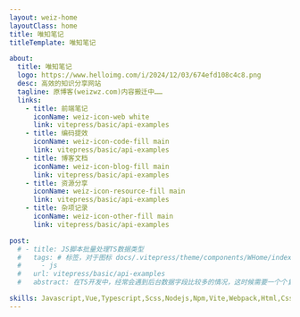 ```yaml
---
layout: weiz-home
layoutClass: home
title: 唯知笔记
titleTemplate: 唯知笔记

about:
  title: 唯知笔记
  logo: https://www.helloimg.com/i/2024/12/03/674efd108c4c8.png
  desc: 高效的知识分享网站
  tagline: 原博客(weizwz.com)内容搬迁中……
  links:
    - title: 前端笔记
      iconName: weiz-icon-web white
      link: vitepress/basic/api-examples
    - title: 编码提效
      iconName: weiz-icon-code-fill main
      link: vitepress/basic/api-examples
    - title: 博客文档
      iconName: weiz-icon-blog-fill main
      link: vitepress/basic/api-examples
    - title: 资源分享
      iconName: weiz-icon-resource-fill main
      link: vitepress/basic/api-examples
    - title: 杂项记录
      iconName: weiz-icon-other-fill main
      link: vitepress/basic/api-examples

post:
  # - title: JS脚本批量处理TS数据类型
  #   tags: # 标签，对于图标 docs/.vitepress/theme/components/WHome/index.scss 中可看
  #     - js
  #   url: vitepress/basic/api-examples
  #   abstract: 在TS开发中，经常会遇到后台数据字段比较多的情况，这时候需要一个个复制字段然后给他手动配置数据类型来完成我们的TS类型定义，相当麻烦。有什么快速的方法呢，我就目前遇到的两种情况分别写了JS脚本来处理后台数据，直接生成我们需要的数据格式。

skills: Javascript,Vue,Typescript,Scss,Nodejs,Npm,Vite,Webpack,Html,Css,Photoshop,Git,Terminal,Code,Map,Echarts,Blog,Json,Vscode,Vue 3,Idea,Pnpm,Mac OS,App,Uni-app,Windows,Hexo,Github,Vitepress,Svn,Nginx,Chrome,WebGL,React,Markdown,Gulp,Yaml,Yarn,Proxy,Less,SPA,Clash,Gitee,Jsx,Http,Xml,Element Plus,Nuxt,JQuery,Sublime Text,AngularJs,Bootstrap,AntDesign,ECMAScript,Canvas,Tomcat,Linux,Axios,Mockjs,XSS,SSR,Cookie,Electronjs,Flutter,MVVM,seo,Browser,Ajax,Babel,DOM,BOM,SVG,Https,WeChat Mini Program
---
```


